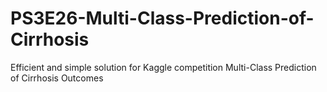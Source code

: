 # PS3E26-Multi-Class-Prediction-of-Cirrhosis
Efficient and simple solution for Kaggle competition Multi-Class Prediction of Cirrhosis Outcomes

